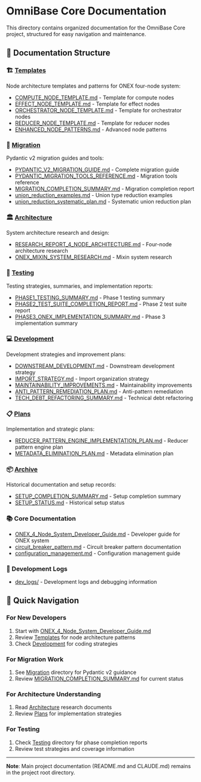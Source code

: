# OmniBase Core Documentation

This directory contains organized documentation for the OmniBase Core project, structured for easy navigation and maintenance.

## 📁 Documentation Structure

### 🏗️ [Templates](./templates/)
Node architecture templates and patterns for ONEX four-node system:
- [COMPUTE_NODE_TEMPLATE.md](./templates/COMPUTE_NODE_TEMPLATE.md) - Template for compute nodes
- [EFFECT_NODE_TEMPLATE.md](./templates/EFFECT_NODE_TEMPLATE.md) - Template for effect nodes  
- [ORCHESTRATOR_NODE_TEMPLATE.md](./templates/ORCHESTRATOR_NODE_TEMPLATE.md) - Template for orchestrator nodes
- [REDUCER_NODE_TEMPLATE.md](./templates/REDUCER_NODE_TEMPLATE.md) - Template for reducer nodes
- [ENHANCED_NODE_PATTERNS.md](./templates/ENHANCED_NODE_PATTERNS.md) - Advanced node patterns

### 🔄 [Migration](./migration/)
Pydantic v2 migration guides and tools:
- [PYDANTIC_V2_MIGRATION_GUIDE.md](./migration/PYDANTIC_V2_MIGRATION_GUIDE.md) - Complete migration guide
- [PYDANTIC_MIGRATION_TOOLS_REFERENCE.md](./migration/PYDANTIC_MIGRATION_TOOLS_REFERENCE.md) - Migration tools reference
- [MIGRATION_COMPLETION_SUMMARY.md](./migration/MIGRATION_COMPLETION_SUMMARY.md) - Migration completion report
- [union_reduction_examples.md](./migration/union_reduction_examples.md) - Union type reduction examples
- [union_reduction_systematic_plan.md](./migration/union_reduction_systematic_plan.md) - Systematic union reduction plan

### 🏛️ [Architecture](./architecture/)
System architecture research and design:
- [RESEARCH_REPORT_4_NODE_ARCHITECTURE.md](./architecture/RESEARCH_REPORT_4_NODE_ARCHITECTURE.md) - Four-node architecture research
- [ONEX_MIXIN_SYSTEM_RESEARCH.md](./architecture/ONEX_MIXIN_SYSTEM_RESEARCH.md) - Mixin system research

### 🧪 [Testing](./testing/)
Testing strategies, summaries, and implementation reports:
- [PHASE1_TESTING_SUMMARY.md](./testing/PHASE1_TESTING_SUMMARY.md) - Phase 1 testing summary
- [PHASE2_TEST_SUITE_COMPLETION_REPORT.md](./testing/PHASE2_TEST_SUITE_COMPLETION_REPORT.md) - Phase 2 test suite report
- [PHASE3_ONEX_IMPLEMENTATION_SUMMARY.md](./testing/PHASE3_ONEX_IMPLEMENTATION_SUMMARY.md) - Phase 3 implementation summary

### 💻 [Development](./development/)
Development strategies and improvement plans:
- [DOWNSTREAM_DEVELOPMENT.md](./development/DOWNSTREAM_DEVELOPMENT.md) - Downstream development strategy
- [IMPORT_STRATEGY.md](./development/IMPORT_STRATEGY.md) - Import organization strategy
- [MAINTAINABILITY_IMPROVEMENTS.md](./development/MAINTAINABILITY_IMPROVEMENTS.md) - Maintainability improvements
- [ANTI_PATTERN_REMEDIATION_PLAN.md](./development/ANTI_PATTERN_REMEDIATION_PLAN.md) - Anti-pattern remediation
- [TECH_DEBT_REFACTORING_SUMMARY.md](./development/TECH_DEBT_REFACTORING_SUMMARY.md) - Technical debt refactoring

### 📋 [Plans](./plans/)
Implementation and strategic plans:
- [REDUCER_PATTERN_ENGINE_IMPLEMENTATION_PLAN.md](./plans/REDUCER_PATTERN_ENGINE_IMPLEMENTATION_PLAN.md) - Reducer pattern engine plan
- [METADATA_ELIMINATION_PLAN.md](./plans/METADATA_ELIMINATION_PLAN.md) - Metadata elimination plan

### 📦 [Archive](./archive/)
Historical documentation and setup records:
- [SETUP_COMPLETION_SUMMARY.md](./archive/SETUP_COMPLETION_SUMMARY.md) - Setup completion summary
- [SETUP_STATUS.md](./archive/SETUP_STATUS.md) - Historical setup status

### 📚 Core Documentation
- [ONEX_4_Node_System_Developer_Guide.md](./ONEX_4_Node_System_Developer_Guide.md) - Developer guide for ONEX system
- [circuit_breaker_pattern.md](./circuit_breaker_pattern.md) - Circuit breaker pattern documentation
- [configuration_management.md](./configuration_management.md) - Configuration management guide

### 🐛 Development Logs
- [dev_logs/](./dev_logs/) - Development logs and debugging information

## 🚀 Quick Navigation

### For New Developers
1. Start with [ONEX_4_Node_System_Developer_Guide.md](./ONEX_4_Node_System_Developer_Guide.md)
2. Review [Templates](./templates/) for node architecture patterns
3. Check [Development](./development/) for coding strategies

### For Migration Work
1. See [Migration](./migration/) directory for Pydantic v2 guidance
2. Review [MIGRATION_COMPLETION_SUMMARY.md](./migration/MIGRATION_COMPLETION_SUMMARY.md) for current status

### For Architecture Understanding
1. Read [Architecture](./architecture/) research documents
2. Review [Plans](./plans/) for implementation strategies

### For Testing
1. Check [Testing](./testing/) directory for phase completion reports
2. Review test strategies and coverage information

---

**Note**: Main project documentation (README.md and CLAUDE.md) remains in the project root directory.
